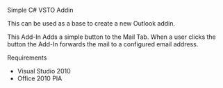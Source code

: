 ﻿Simple C# VSTO Addin 


This can be used as a base to create a new Outlook addin. 

This Add-In Adds a simple button to the Mail Tab. When a user clicks the button the Add-In forwards the mail to a configured
email address. 


Requirements 

 - Visual Studio 2010 
 - Office 2010 PIA 


